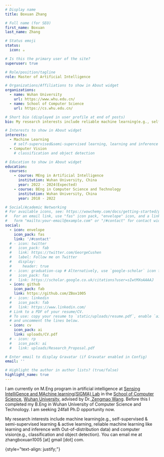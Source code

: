 ```yaml
---
# Display name
title: Boxuan Zhang

# Full name (for SEO)
first_name: Boxuan
last_name: Zhang

# Status emoji
status:
  icon: ☕️

# Is this the primary user of the site?
superuser: true

# Role/position/tagline
role: Master of Artificial Intelligence

# Organizations/Affiliations to show in About widget
organizations:
  - name: Wuhan University
    url: https://www.whu.edu.cn/
  - name: School of Computer Science
    url: https://cs.whu.edu.cn/

# Short bio (displayed in user profile at end of posts)
bio: My research interests include reliable machine learning(e.g., self-supervised & semi-supervised learning, learning and inference with Out-of-distribution data) and computer vision(e.g., classification and object detection).

# Interests to show in About widget
interests:
  - Machine Learning
    # self-supervised&semi-supervised learning, learning and inference with Out-of-distribution data
  - Computer Vision
    # classification and object detection

# Education to show in About widget
education:
  courses:
    - course: MEng in Artificial Intelligence
      institution: Wuhan University, China
      year: 2022 - 2024(Expected)
    - course: BEng in Computer Science and Technology
      institution: Wuhan University, China
      year: 2018 - 2022

# Social/Academic Networking
# For available icons, see: https://wowchemy.com/docs/getting-started/page-builder/#icons
#   For an email link, use "fas" icon pack, "envelope" icon, and a link in the
#   form "mailto:your-email@example.com" or "/#contact" for contact widget.
social:
  - icon: envelope
    icon_pack: fas
    link: '/#contact'
  # - icon: twitter
  #   icon_pack: fab
  #   link: https://twitter.com/GeorgeCushen
  #   label: Follow me on Twitter
  #   display:
  #     header: true
  # - icon: graduation-cap # Alternatively, use `google-scholar` icon from `ai` icon pack
  #   icon_pack: fas
  #   link: https://scholar.google.co.uk/citations?user=sIwtMXoAAAAJ
  - icon: github
    icon_pack: fab
    link: https://github.com/ZBox1005
  # - icon: linkedin
  #   icon_pack: fab
  #   link: https://www.linkedin.com/
  # Link to a PDF of your resume/CV.
  # To use: copy your resume to `static/uploads/resume.pdf`, enable `ai` icons in `params.yaml`,
  # and uncomment the lines below.
  - icon: cv
    icon_pack: ai
    link: uploads/CV.pdf
  # - icon: rp
  #   icon_pack: ai
  #   link: uploads/Research_Proposal.pdf

# Enter email to display Gravatar (if Gravatar enabled in Config)
email: ''

# Highlight the author in author lists? (true/false)
highlight_name: true
---
```


I am currently on M.Eng program in artificial intelligence at <a href="http://sigma.whu.edu.cn/" target="_blank"> Sensing IntelliGence and MAchine learning(SIGMA) Lab</a> in the <a href="https://cs.whu.edu.cn/" target="_blank">School of Computer Science</a>, <a href="https://www.whu.edu.cn/" target="_blank"> Wuhan University</a>, advised by Dr.<a href="http://multimedia.whu.edu.cn/index.php?a=show&catid=69&id=141" target="_blank"> Zengmao Wang</a>. Before this I completed my B.Eng in Wuhan University of Computer Science and Technology. I am seeking 24fall Ph.D opportunity now. 

My research interests include machine learning(e.g., self-supervised & semi-supervised learning & active learning, reliable machine learning like learning and inference with Out-of-distribution data) and computer vision(e.g., classification and object detection). You can email me at zhangboxuan1005 [at] gmail [dot] com.

{style="text-align: justify;"}